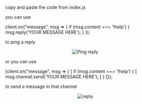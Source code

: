 copy and paste the code from index.js

you can use 

client.on("message", msg => {
  if (msg.content === '!help') {
    msg.reply('YOUR MESSAGE HERE');
  }
});

to ping a reply

<p align="center">
  <img alt="Ping reply" src="https://i.imgur.com/VorQaih.png">
</p>

or
you can use 

[client.on("message", msg => {
[  if (msg.content === '!help') {
[    msg.channel.send('YOUR MESSAGE HERE');
[  }
[});

to send a message in that channel

<p align="center">
  <img alt="reply" src="https://i.imgur.com/68oPmiC.png">
</p>
